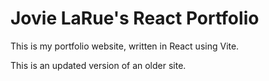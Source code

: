 # Jovie LaRue's React Portfolio

This is my portfolio website, written in React using Vite.

This is an updated version of an older site.
